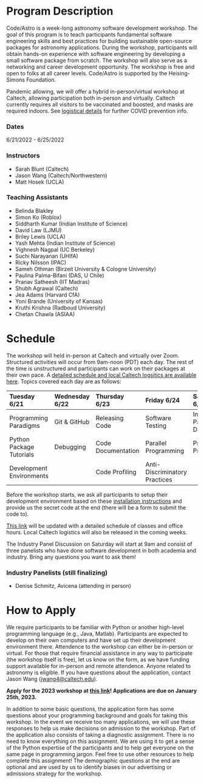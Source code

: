 # Program Description

​Code/Astro is a week-long astronomy software development workshop. The goal of this program is to teach participants fundamental software engineering skills and best practices for building sustainable open-source packages for astronomy applications. During the workshop, participants will obtain hands-on experience with software engineering by developing a small software package from scratch. The workshop will also serve as a networking and career development opportunity. The workshop is free and open to folks at all career levels. Code/Astro is supported by the Heising-Simons Foundation.

Pandemic allowing, we will offer a hybrid in-person/virtual workshop at Caltech, allowing participation both in-person and virtually. Caltech currently requires all visitors to be vaccinated and boosted, and masks are required indoors. See [logistical details](details.html) for further COVID prevention info.

### Dates
6/21/2022 - 6/25/2022

### Instructors

 * Sarah Blunt (Caltech)
 * Jason Wang (Caltech/Northwestern)
 * Matt Hosek (UCLA)
 
### Teaching Assistants
 
 * Belinda Blakley
 * Simon Ko (Roblox)
 * Siddharth Kumar (Indian Institute of Science)
 * David Law (LJMU)
 * Briley Lewis (UCLA)
 * Yash Mehta (Indian Institute of Science)
 * Vighnesh Nagpal (UC Berkeley)
 * Suchi Narayanan (UHIfA)
 * Ricky Nilsson (IPAC)
 * Sameh Othman (Birzeit University & Cologne University)
 * Paulina Palma-Bifani (DAS, U Chile)
 * Pranav Satheesh (IIT Madras)
 * Shubh Agrawal (Caltech)
 * Jea Adams (Harvard CfA)
 * Yoni Brande (University of Kansas)
 * Kruthi Krishna (Radboud University)
 * Chetan Chawla (ASIAA)

# ​Schedule
 The workshop will held in-person at Caltech and virtually over Zoom. Structured activities will occur from 9am-noon (PDT) each day. The rest of the time is unstructured and participants can work on their packages at their own pace. A [detailed schedule and local Caltech logsitics are available here](details.html). Topics covered each day are as follows:

| Tuesday 6/21   | Wednesday 6/22  | Thursday 6/23  | Friday 6/24  | Saturday 6/25   |
| :------------ | :------------ | :-------------- | :------------- | :------------ |
| Programming Paradigms      | Git & GitHub            | Releasing Code          | Software Testing              | Industry Panel Discussion     |
| Python Package Tutorials   | Debugging               | Code Documentation      | Parallel Programming          | Project Presentations |
| Development Environments   |                         | Code Profiling          | Anti-Discriminatory Practices |        |

Before the workshop starts, we ask all participants to setup their development environment based on these [installation instructions](https://github.com/semaphoreP/codeastro/blob/main/Day0/INSTALL.md) and provide us the secret code at the end (there will be a form to submit the code to).

[This link](https://calendar.google.com/calendar/embed?height=600&amp;wkst=1&amp;bgcolor=%23ffffff&amp;ctz=America%2FLos_Angeles&amp;src=ZTExaWdnaGdncmU5a2FnaTg4bDM3Z2FkODhAZ3JvdXAuY2FsZW5kYXIuZ29vZ2xlLmNvbQ&amp;color=%23009688&amp;title=Code%2FAstro) will be updated with a detailed schedule of classes and office hours. Local Caltech logistics will also be released in the coming weeks. 

The Industry Panel Discussion on Saturday will start at 9am and consist of three panelists who have done software development in both academia and industry. Bring any questions you want to ask them!

### Industry Panelists (still finalizing)
 - Denise Schmitz, Avicena (attending in person)

# How to Apply

We require participants to be familiar with Python or another high-level programming language (e.g., Java, Matlab). Participants are expected to develop on their own computers and have set up their development environment there. Attendence to the workshop can either be in-person or virtual. For those that require financial assistance in any way to participate (the workshop itself is free), let us know on the form, as we have funding support available for in-person and remote attendence. Anyone related to astronomy is eligible. If you have questions about the application, contact Jason Wang (jwang4@caltech.edu). 

**Apply for the 2023 workshop at [this link](https://forms.gle/f79hTQcVQZaeJxru9)! Applications are due on January 25th, 2023.** 

In addition to some basic questions, the application form has some questions about your programming background and goals for taking this workshop. In the event we receive too many applications, we will use these responses to help us make decisions on admission to the workshop. Part of the application also consists of taking a diagnostic assignment. There is no need to know everything on this assignment. We are using it to get a sense of the Python expertise of the participants and to help get everyone on the same page in programming jargon. Feel free to use other resources to help complete this assignment! The demographic questions at the end are optional and are used by us to identify biases in our advertising or admissions strategy for the workshop.
